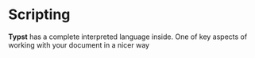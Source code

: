 # Scripting

**Typst** has a complete interpreted language inside. One of key aspects of working with your document in a nicer way